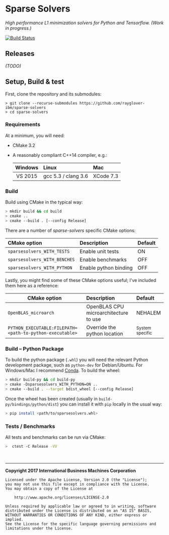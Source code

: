 # Sparse Solvers
_High performance L1 minimization solvers for Python and Tensorflow. (Work in progress.)_

[![Build Status](https://travis-ci.org/rayglover-ibm/sparse-solvers.svg?branch=master)](https://travis-ci.org/rayglover-ibm/sparse-solvers)

## Releases

_(TODO)_

## Setup, Build & test

First, clone the repository and its submodules:

    > git clone --recurse-submodules https://github.com/rayglover-ibm/sparse-solvers
    > cd sparse-solvers

### Requirements

At a minimum, you will need:

- CMake 3.2
- A reasonably compliant C++14 compiler, e.g.:

    | Windows    | Linux                 | Mac       |
    |:----------:|:----------------------|:----------|
    | VS 2015    | gcc 5.3 / clang 3.6   | XCode 7.3 |


### Build

Build using CMake in the typical way:

```bash
> mkdir build && cd build
> cmake ..
> cmake --build . [--config Release]
```

There are a number of _sparse-solvers_ specific CMake options:

| CMake option                 | Description            | Default |
|:-----------------------------|:-----------------------|:--------|
| `sparsesolvers_WITH_TESTS`   | Enable unit tests      | ON      |
| `sparsesolvers_WITH_BENCHES` | Enable benchmarks      | OFF     |
| `sparsesolvers_WITH_PYTHON`  | Enable python binding  | OFF     |

Lastly, you might find some of these CMake options useful; I've included them here as a reference:

| CMake option               | Description            | Default |
|----------------------------|:-----------------------|:--------|
| `OpenBLAS_microarch`       | OpenBLAS CPU microarchitecture to use | NEHALEM |
| `PYTHON_EXECUTABLE:FILEPATH=<path-to-python-executable>` | Override the python location | <small>System specific</small> |

### Build – Python Package

To build the python package (`.whl`) you will need the relevant Python development package, such as `python-dev` for Debian/Ubuntu. For Windows/Mac I recommend [Conda](https://conda.io/miniconda.html). To build the wheel:

```bash
> mkdir build-py && cd build-py
> cmake -Dsparsesolvers_WITH_PYTHON=ON ..
> cmake --build . --target bdist_wheel [--config Release]
```

Once the wheel has been created (usually in `build-py/bindings/python/dist`) you can install it with `pip` locally in the usual way:

```bash
> pip install <path/to/sparsesolvers.whl>
```

### Tests / Benchmarks

All tests and benchmarks can be run via CMake:

```bash
>  ctest -C Release -VV
```

<br>

---

__Copyright 2017 International Business Machines Corporation__

```
Licensed under the Apache License, Version 2.0 (the "License");
you may not use this file except in compliance with the License.
You may obtain a copy of the License at

    http://www.apache.org/licenses/LICENSE-2.0

Unless required by applicable law or agreed to in writing, software
distributed under the License is distributed on an "AS IS" BASIS,
WITHOUT WARRANTIES OR CONDITIONS OF ANY KIND, either express or implied.
See the License for the specific language governing permissions and
limitations under the License.
```
